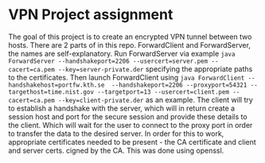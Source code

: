 # VPN Project assignment
The goal of this project is to create an encrypted VPN tunnel between two hosts.
There are 2 parts of in this repo. ForwardClient and ForwardServer, the names are self-explanatory.
Run ForwardServer via example `java ForwardServer --handshakeport=2206 --usercert=server.pem --cacert=ca.pem --key=server-private.der` specifying the appropriate paths to the certificates.
Then launch ForwardClient using `java ForwardClient --handshakehost=portfw.kth.se  --handshakeport=2206 --proxyport=54321 --targethost=time.nist.gov --targetport=13 --usercert=client.pem --cacert=ca.pem --key=client-private.der` as an example.
The client will try to establish a handshake with the server, which will in return create a session host and port for the secure session and provide these details to the client. Which will wait for the user to connect to the proxy port in order to transfer the data to the desired server.
In order for this to work, appropriate certificates needed to be present - the CA certificate and client and server certs. cigned by the CA. This was done using openssl.
